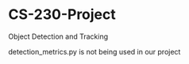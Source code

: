 # CS-230-Project
Object Detection and Tracking

detection_metrics.py is not being used in our project
